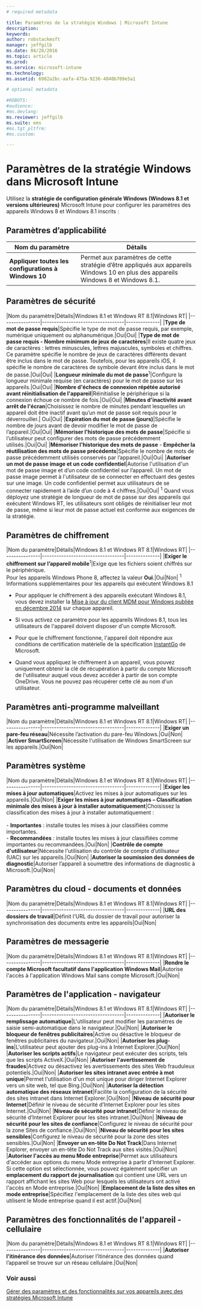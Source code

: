 ```yaml
---
# required metadata

title: Paramètres de la stratégie Windows | Microsoft Intune
description:
keywords:
author: robstackmsft
manager: jeffgilb
ms.date: 04/28/2016
ms.topic: article
ms.prod:
ms.service: microsoft-intune
ms.technology:
ms.assetid: 6982a2bc-aafa-475a-9236-4840b709e5a1

# optional metadata

#ROBOTS:
#audience:
#ms.devlang:
ms.reviewer: jeffgilb
ms.suite: ems
#ms.tgt_pltfrm:
#ms.custom:

---
```


# Paramètres de la stratégie Windows dans Microsoft Intune
Utilisez la **stratégie de configuration générale Windows (Windows 8.1 et versions ultérieures)** Microsoft Intune pour configurer les paramètres des appareils Windows 8 et Windows 8.1 inscrits :

## Paramètres d’applicabilité

|Nom du paramètre|Détails|
|----------------|----------------------------------|
|**Appliquer toutes les configurations à Windows 10**|Permet aux paramètres de cette stratégie d’être appliqués aux appareils Windows 10 en plus des appareils Windows 8 et Windows 8.1.|

## Paramètres de sécurité

|Nom du paramètre|Détails|Windows 8.1 et Windows RT 8.1|Windows RT|
|----------------|----------------------------------|--------------|
|**Type de mot de passe requis**|Spécifie le type de mot de passe requis, par exemple, numérique uniquement ou alphanumérique.|Oui|Oui|
|**Type de mot de passe requis - Nombre minimum de jeux de caractères**|Il existe quatre jeux de caractères : lettres minuscules, lettres majuscules, symboles et chiffres. Ce paramètre spécifie le nombre de jeux de caractères différents devant être inclus dans le mot de passe. Toutefois, pour les appareils iOS, il spécifie le nombre de caractères de symbole devant être inclus dans le mot de passe.|Oui|Oui|
|**Longueur minimale du mot de passe**<sup>1</sup>|Configure la longueur minimale requise (en caractères) pour le mot de passe sur les appareils.|Oui|Oui|
|**Nombre d'échecs de connexion répétée autorisé avant réinitialisation de l'appareil**|Réinitialise le périphérique si la connexion échoue ce nombre de fois.|Oui|Oui|
|**Minutes d'inactivité avant arrêt de l'écran**|Choisissez le nombre de minutes pendant lesquelles un appareil doit être inactif avant qu’un mot de passe soit requis pour le déverrouiller.| Oui|Oui|
|**Expiration du mot de passe (jours)**|Spécifie le nombre de jours avant de devoir modifier le mot de passe de l’appareil.|Oui|Oui|
|**Mémoriser l'historique des mots de passe**|Spécifie si l’utilisateur peut configurer des mots de passe précédemment utilisés.|Oui|Oui|
|**Mémoriser l'historique des mots de passe** - **Empêcher la réutilisation des mots de passe précédents**|Spécifie le nombre de mots de passe précédemment utilisés conservés par l’appareil.|Oui|Oui|
|**Autoriser un mot de passe image et un code confidentiel**|Autorise l'utilisation d'un mot de passe image et d’un code confidentiel sur l’appareil. Un mot de passe image permet à l'utilisateur de se connecter en effectuant des gestes sur une image. Un code confidentiel permet aux utilisateurs de se connecter rapidement à l’aide d’un code à 4 chiffres.|Oui|Oui|
<sup>1</sup> Quand vous déployez une stratégie de longueur de mot de passe sur des appareils qui exécutent Windows RT, les utilisateurs sont obligés de réinitialiser leur mot de passe, même si leur mot de passe actuel est conforme aux exigences de la stratégie.

## Paramètres de chiffrement

|Nom du paramètre|Détails|Windows 8.1 et Windows RT 8.1|Windows RT|
|----------------|----------------------------------|--------------|
|**Exiger le chiffrement sur l’appareil mobile**<sup>1</sup>|Exige que les fichiers soient chiffrés sur le périphérique.<br>Pour les appareils Windows Phone 8, affectez la valeur **Oui**.|Oui|Non|
<sup>1</sup> Informations supplémentaires pour les appareils qui exécutent Windows 8.1

-   Pour appliquer le chiffrement à des appareils exécutant Windows 8.1, vous devez installer la [Mise à jour du client MDM pour Windows publiée en décembre 2014](http://support.microsoft.com/kb/3013816) sur chaque appareil.

-   Si vous activez ce paramètre pour les appareils Windows 8.1, tous les utilisateurs de l'appareil doivent disposer d'un compte Microsoft.

-   Pour que le chiffrement fonctionne, l'appareil doit répondre aux conditions de certification matérielle de la spécification [InstantGo](http://blogs.windows.com/bloggingwindows/2014/06/19/instantgo-a-better-way-to-sleep/) de Microsoft.

-   Quand vous appliquez le chiffrement à un appareil, vous pouvez uniquement obtenir la clé de récupération à partir du compte Microsoft de l'utilisateur auquel vous devez accéder à partir de son compte OneDrive. Vous ne pouvez pas récupérer cette clé au nom d'un utilisateur.

## Paramètres anti-programme malveillant

|Nom du paramètre|Détails|Windows 8.1 et Windows RT 8.1|Windows RT|
|----------------|----------------------------------|--------------|
|**Exiger un pare-feu réseau**|Nécessite l’activation du pare-feu Windows.|Oui|Non|
|**Activer SmartScreen**|Nécessite l'utilisation de Windows SmartScreen sur les appareils.|Oui|Non|

## Paramètres système

|Nom du paramètre|Détails|Windows 8.1 et Windows RT 8.1|Windows RT|
|----------------|----------------------------------|--------------|
|**Exiger les mises à jour automatiques**|Activez les mises à jour automatiques sur les appareils.|Oui|Non|
|**Exiger les mises à jour automatiques – Classification minimale des mises à jour à installer automatiquement**|Choisissez la classification des mises à jour à installer automatiquement :<br /><br />-   **Importantes** : installe toutes les mises à jour classifiées comme importantes.<br />-   **Recommandées** : installe toutes les mises à jour classifiées comme importantes ou recommandées.|Oui|Non|
|**Contrôle de compte d'utilisateur**|Nécessite l'utilisation du contrôle de compte d’utilisateur (UAC) sur les appareils.|Oui|Non|
|**Autoriser la soumission des données de diagnostic**|Autoriser l’appareil à soumettre des informations de diagnostic à Microsoft.|Oui|Non|


## Paramètres du cloud - documents et données

|Nom du paramètre|Détails|Windows 8.1 et Windows RT 8.1|Windows RT|
|----------------|----------------------------------|--------------|
|**URL des dossiers de travail**|Définit l'URL du dossier de travail pour autoriser la synchronisation des documents entre les appareils|Oui|Non|

## Paramètres de messagerie

|Nom du paramètre|Détails|Windows 8.1 et Windows RT 8.1|Windows RT|
|----------------|----------------------------------|--------------|
|**Rendre le compte Microsoft facultatif dans l'application Windows Mail**|Autorise l'accès à l'application Windows Mail sans compte Microsoft.|Oui|Non|

## Paramètres de l'application - navigateur

|Nom du paramètre|Détails|Windows 8.1 et Windows RT 8.1|Windows RT|
|----------------|----------------------------------|--------------|
|**Autoriser le remplissage automatique**|L'utilisateur peut modifier les paramètres de saisie semi-automatique dans le navigateur.|Oui|Non|
|**Autoriser le bloqueur de fenêtres publicitaires**|Active ou désactive le bloqueur de fenêtres publicitaires du navigateur.|Oui|Non|
|**Autoriser les plug-ins**|L'utilisateur peut ajouter des plug-ins à Internet Explorer.|Oui|Non|
|**Autoriser les scripts actifs**|Le navigateur peut exécuter des scripts, tels que les scripts ActiveX.|Oui|Non|
|**Autoriser l'avertissement de fraudes**|Activez ou désactivez les avertissements des sites Web frauduleux potentiels.|Oui|Non|
|**Autoriser les sites intranet avec entrée à mot unique**|Permet l'utilisation d'un mot unique pour diriger Internet Explorer vers un site web, tel que Bing.|Oui|Non|
|**Autoriser la détection automatique des réseaux intranet**|Facilite la configuration de la sécurité des sites intranet dans Internet Explorer.|Oui|Non|
|**Niveau de sécurité pour Internet**|Définir le niveau de sécurité d’Internet Explorer pour les sites Internet.|Oui|Non|
|**Niveau de sécurité pour intranet**|Définir le niveau de sécurité d’Internet Explorer pour les sites intranet.|Oui|Non|
|**Niveau de sécurité pour les sites de confiance**|Configurez le niveau de sécurité pour la zone Sites de confiance.|Oui|Non|
|**Niveau de sécurité pour les sites sensibles**|Configurez le niveau de sécurité pour la zone des sites sensibles.|Oui|Non|
|**Envoyer un en-tête Do Not Track**|Dans Internet Explorer, envoyer un en-tête Do Not Track aux sites visités.|Oui|Non|
|**Autoriser l'accès au menu Mode entreprise**|Permet aux utilisateurs d'accéder aux options du menu Mode entreprise à partir d'Internet Explorer.<br>Si cette option est sélectionnée, vous pouvez également spécifier un **emplacement du rapport de journalisation** qui contient une URL vers un rapport affichant les sites Web pour lesquels les utilisateurs ont activé l'accès en Mode entreprise.|Oui|Non|
|**Emplacement de la liste des sites en mode entreprise**|Spécifiez l'emplacement de la liste des sites web qui utilisent le Mode entreprise quand il est actif.|Oui|Non|

## Paramètres des fonctionnalités de l'appareil - cellulaire

|Nom du paramètre|Détails|Windows 8.1 et Windows RT 8.1|Windows RT|
|----------------|----------------------------------|--------------|
|**Autoriser l'itinérance des données**|Autoriser l’itinérance des données quand l’appareil se trouve sur un réseau cellulaire.|Oui|Non|



### Voir aussi
[Gérer des paramètres et des fonctionnalités sur vos appareils avec des stratégies Microsoft Intune](manage-settings-and-features-on-your-devices-with-microsoft-intune-policies.md)



<!--HONumber=Jun16_HO1-->


